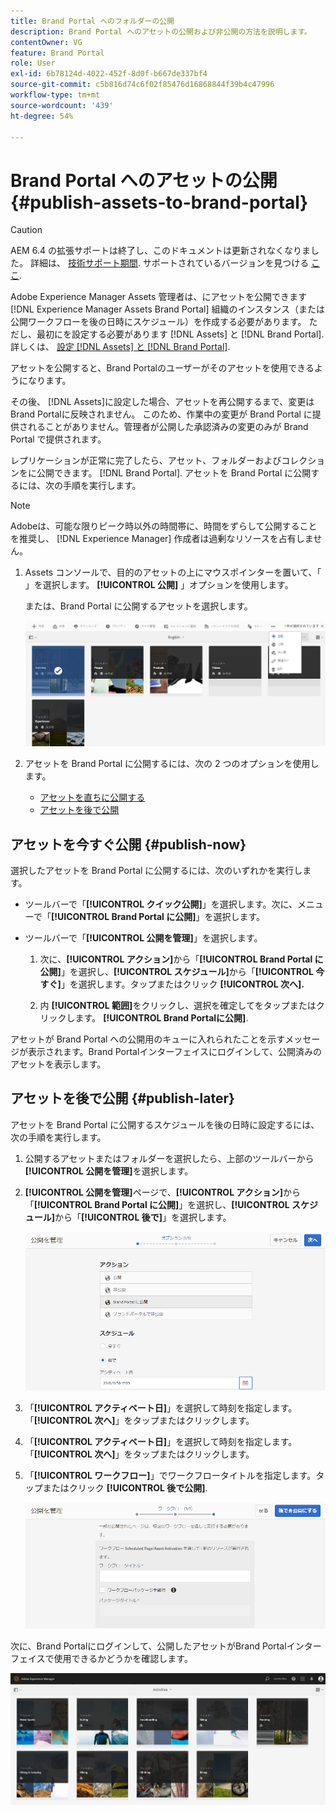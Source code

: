 ```yaml
---
title: Brand Portal へのフォルダーの公開
description: Brand Portal へのアセットの公開および非公開の方法を説明します。
contentOwner: VG
feature: Brand Portal
role: User
exl-id: 6b78124d-4022-452f-8d0f-b667de337bf4
source-git-commit: c5b816d74c6f02f85476d16868844f39b4c47996
workflow-type: tm+mt
source-wordcount: '439'
ht-degree: 54%

---
```


# Brand Portal へのアセットの公開 {#publish-assets-to-brand-portal}

>[!CAUTION]
>
>AEM 6.4 の拡張サポートは終了し、このドキュメントは更新されなくなりました。 詳細は、 [技術サポート期間](https://helpx.adobe.com/jp/support/programs/eol-matrix.html). サポートされているバージョンを見つける [ここ](https://experienceleague.adobe.com/docs/?lang=ja).

Adobe Experience Manager Assets 管理者は、にアセットを公開できます [!DNL Experience Manager Assets Brand Portal] 組織のインスタンス（または公開ワークフローを後の日時にスケジュール）を作成する必要があります。 ただし、最初にを設定する必要があります [!DNL Assets] と [!DNL Brand Portal]. 詳しくは、 [設定 [!DNL Assets] と [!DNL Brand Portal]](configure-aem-assets-with-brand-portal.md).

アセットを公開すると、Brand Portalのユーザーがそのアセットを使用できるようになります。

その後、 [!DNL Assets]に設定した場合、アセットを再公開するまで、変更はBrand Portalに反映されません。 このため、作業中の変更が Brand Portal に提供されることがありません。管理者が公開した承認済みの変更のみが Brand Portal で提供されます。

レプリケーションが正常に完了したら、アセット、フォルダーおよびコレクションをに公開できます。 [!DNL Brand Portal]. アセットを Brand Portal に公開するには、次の手順を実行します。

>[!NOTE]
>
>Adobeは、可能な限りピーク時以外の時間帯に、時間をずらして公開することを推奨し、 [!DNL Experience Manager] 作成者は過剰なリソースを占有しません。

1. Assets コンソールで、目的のアセットの上にマウスポインターを置いて、「 」を選択します。 **[!UICONTROL 公開]** 」オプションを使用します。

   または、Brand Portal に公開するアセットを選択します。

   ![publish2bp-2](assets/publish2bp-2.png)

2. アセットを Brand Portal に公開するには、次の 2 つのオプションを使用します。
   * [アセットを直ちに公開する](#publish-now)
   * [アセットを後で公開](#publish-later)

## アセットを今すぐ公開 {#publish-now}

選択したアセットを Brand Portal に公開するには、次のいずれかを実行します。

* ツールバーで「**[!UICONTROL クイック公開]**」を選択します。次に、メニューで「**[!UICONTROL Brand Portal に公開]**」を選択します。

* ツールバーで「**[!UICONTROL 公開を管理]**」を選択します。

   1. 次に、**[!UICONTROL アクション]**&#x200B;から「**[!UICONTROL Brand Portal に公開]**」を選択し、**[!UICONTROL スケジュール]**&#x200B;から「**[!UICONTROL 今すぐ]**」を選択します。タップまたはクリック **[!UICONTROL 次へ].**

   2. 内 **[!UICONTROL 範囲]**&#x200B;をクリックし、選択を確定してをタップまたはクリックします。 **[!UICONTROL Brand Portalに公開]**.

アセットが Brand Portal への公開用のキューに入れられたことを示すメッセージが表示されます。Brand Portalインターフェイスにログインして、公開済みのアセットを表示します。

## アセットを後で公開 {#publish-later}

アセットを Brand Portal に公開するスケジュールを後の日時に設定するには、次の手順を実行します。

1. 公開するアセットまたはフォルダーを選択したら、上部のツールバーから&#x200B;**[!UICONTROL 公開を管理]**&#x200B;を選択します。
2. **[!UICONTROL 公開を管理]**&#x200B;ページで、**[!UICONTROL アクション]**&#x200B;から「**[!UICONTROL Brand Portal に公開]**」を選択し、**[!UICONTROL スケジュール]**&#x200B;から「**[!UICONTROL 後で]**」を選択します。

   ![publishlaterbp-1](assets/publishlaterbp-1.png)

3. 「**[!UICONTROL アクティベート日]**」を選択して時刻を指定します。「**[!UICONTROL 次へ]**」をタップまたはクリックします。
4. 「**[!UICONTROL アクティベート日]**」を選択して時刻を指定します。「**[!UICONTROL 次へ]**」をタップまたはクリックします。
5. 「**[!UICONTROL ワークフロー]**」でワークフロータイトルを指定します。タップまたはクリック **[!UICONTROL 後で公開]**.

   ![publishworkflow](assets/publishworkflow.png)

次に、Brand Portalにログインして、公開したアセットがBrand Portalインターフェイスで使用できるかどうかを確認します。

![bp_631_landing_page](assets/bp_landing_page.png)

